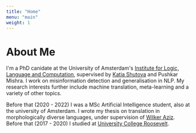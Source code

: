 ```yaml
---
title: "Home"
menu: "main"
weight: 1
---
```


# About Me

I'm a PhD canidate at the University of Amsterdam's [Institute for Logic, Language and Computation](https://www.illc.uva.nl/), supervised by [Katia Shutova](https://www.shutova.org/) and Pushkar Mishra. I work on misinformation detection and generalisation in NLP. My research interests further include machine translation, meta-learning and a variety of other topics.

Before that (2020 - 2022) I was a MSc Artificial Intelligence student, also at the university of Amsterdam. I wrote my thesis on translation in morphologically diverse languages, under supervision of [Wilker Aziz](https://wilkeraziz.github.io/). Before that (2017 - 2020) I studied at [University College Roosevelt](https://www.ucr.nl/).

